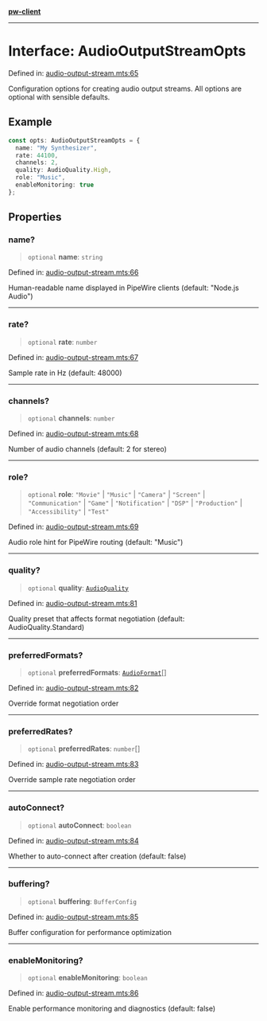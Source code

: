 [**pw-client**](../README.md)

***

# Interface: AudioOutputStreamOpts

Defined in: [audio-output-stream.mts:65](https://github.com/apoco/node-pw-client/blob/d59499190db38fc8e9b9fab4394158a6e7041400/lib/audio-output-stream.mts#L65)

Configuration options for creating audio output streams.
All options are optional with sensible defaults.

## Example

```typescript
const opts: AudioOutputStreamOpts = {
  name: "My Synthesizer",
  rate: 44100,
  channels: 2,
  quality: AudioQuality.High,
  role: "Music",
  enableMonitoring: true
};
```

## Properties

### name?

> `optional` **name**: `string`

Defined in: [audio-output-stream.mts:66](https://github.com/apoco/node-pw-client/blob/d59499190db38fc8e9b9fab4394158a6e7041400/lib/audio-output-stream.mts#L66)

Human-readable name displayed in PipeWire clients (default: "Node.js Audio")

***

### rate?

> `optional` **rate**: `number`

Defined in: [audio-output-stream.mts:67](https://github.com/apoco/node-pw-client/blob/d59499190db38fc8e9b9fab4394158a6e7041400/lib/audio-output-stream.mts#L67)

Sample rate in Hz (default: 48000)

***

### channels?

> `optional` **channels**: `number`

Defined in: [audio-output-stream.mts:68](https://github.com/apoco/node-pw-client/blob/d59499190db38fc8e9b9fab4394158a6e7041400/lib/audio-output-stream.mts#L68)

Number of audio channels (default: 2 for stereo)

***

### role?

> `optional` **role**: `"Movie"` \| `"Music"` \| `"Camera"` \| `"Screen"` \| `"Communication"` \| `"Game"` \| `"Notification"` \| `"DSP"` \| `"Production"` \| `"Accessibility"` \| `"Test"`

Defined in: [audio-output-stream.mts:69](https://github.com/apoco/node-pw-client/blob/d59499190db38fc8e9b9fab4394158a6e7041400/lib/audio-output-stream.mts#L69)

Audio role hint for PipeWire routing (default: "Music")

***

### quality?

> `optional` **quality**: [`AudioQuality`](../enumerations/AudioQuality.md)

Defined in: [audio-output-stream.mts:81](https://github.com/apoco/node-pw-client/blob/d59499190db38fc8e9b9fab4394158a6e7041400/lib/audio-output-stream.mts#L81)

Quality preset that affects format negotiation (default: AudioQuality.Standard)

***

### preferredFormats?

> `optional` **preferredFormats**: [`AudioFormat`](../classes/AudioFormat.md)[]

Defined in: [audio-output-stream.mts:82](https://github.com/apoco/node-pw-client/blob/d59499190db38fc8e9b9fab4394158a6e7041400/lib/audio-output-stream.mts#L82)

Override format negotiation order

***

### preferredRates?

> `optional` **preferredRates**: `number`[]

Defined in: [audio-output-stream.mts:83](https://github.com/apoco/node-pw-client/blob/d59499190db38fc8e9b9fab4394158a6e7041400/lib/audio-output-stream.mts#L83)

Override sample rate negotiation order

***

### autoConnect?

> `optional` **autoConnect**: `boolean`

Defined in: [audio-output-stream.mts:84](https://github.com/apoco/node-pw-client/blob/d59499190db38fc8e9b9fab4394158a6e7041400/lib/audio-output-stream.mts#L84)

Whether to auto-connect after creation (default: false)

***

### buffering?

> `optional` **buffering**: `BufferConfig`

Defined in: [audio-output-stream.mts:85](https://github.com/apoco/node-pw-client/blob/d59499190db38fc8e9b9fab4394158a6e7041400/lib/audio-output-stream.mts#L85)

Buffer configuration for performance optimization

***

### enableMonitoring?

> `optional` **enableMonitoring**: `boolean`

Defined in: [audio-output-stream.mts:86](https://github.com/apoco/node-pw-client/blob/d59499190db38fc8e9b9fab4394158a6e7041400/lib/audio-output-stream.mts#L86)

Enable performance monitoring and diagnostics (default: false)
